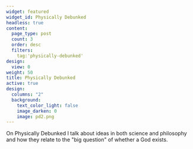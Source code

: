 ```yaml
---
widget: featured
widget_id: Physically Debunked
headless: true
content:
  page_type: post
  count: 3
  order: desc
  filters:
    tag:'physically-debunked'
design:
  view: 0
weight: 50
title: Physically Debunked
active: true
design:
  columns: "2"
  background:
    text_color_light: false
    image_darken: 0
    image: pd2.png
---
```

On Physically Debunked I talk about ideas in both science and philosophy and how they relate to the "big question" of whether a God exists.
